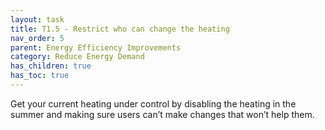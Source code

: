 ```yaml
---
layout: task
title: T1.5 - Restrict who can change the heating
nav_order: 5
parent: Energy Efficiency Improvements
category: Reduce Energy Demand
has_children: true
has_toc: true
---
```


Get your current heating under control by disabling the heating in the summer and making sure users can’t make changes that won’t help them.

